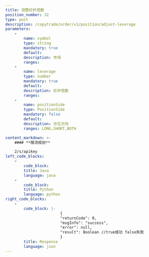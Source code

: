 ```yaml
---
title: 调整杠杆倍数
position_number: 32
type: post
description: /copytrade/order/v1/position/adjust-leverage
parameters:
    -
        name: symbol
        type: string
        mandatory: true
        default:
        description: 市场
        ranges:
    -
        name: leverage
        type: number
        mandatory: true
        default:
        description: 杠杆倍数
        ranges:
    -
        name: positionSide
        type: PositionSide
        mandatory: false
        default:
        description: 仓位方向
        ranges: LONG,SHORT,BOTH

content_markdown: >-
    #### **限流规则**

    2/s/apikey
left_code_blocks:
    -
        code_block:
        title: Java
        language: java
    -
        code_block:
        title: Python
        language: python
right_code_blocks:
    -
        code_block: |-
                        {
                        "returnCode": 0,
                        "msgInfo": "success",
                        "error": null,
                        "result": Boolean //true成功 false失败
                        }
        title: Response
        language: json
---
```

